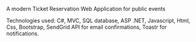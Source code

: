 A modern Ticket Reservation Web Application for public events

Technologies used:
C#,
MVC,
SQL database,
ASP .NET,
Javascript,
Html,
Css,
Bootstrap,
SendGrid API for email confirmations,
Toastr for notifications.
